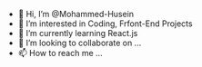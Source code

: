 - 👋 Hi, I’m @Mohammed-Husein
- 👀 I’m interested in Coding, Frfont-End Projects
- 🌱 I’m currently learning React.js
- 💞️ I’m looking to collaborate on ...
- 📫 How to reach me ...

<!---
Mohammed-Husein/Mohammed-Husein is a ✨ special ✨ repository because its `README.md` (this file) appears on your GitHub profile.
You can click the Preview link to take a look at your changes.
--->
